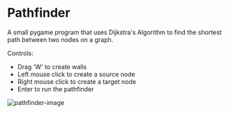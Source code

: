 # Pathfinder
A small pygame program that uses Dijkstra's Algorithm to find the shortest path between two nodes on a graph.

Controls:
- Drag 'W' to create walls
- Left mouse click to create a source node
- Right mouse click to create a target node
- Enter to run the pathfinder

![pathfinder-image](https://user-images.githubusercontent.com/8971799/78529726-4099eb80-77b0-11ea-8399-c98a6005b49e.JPG)
